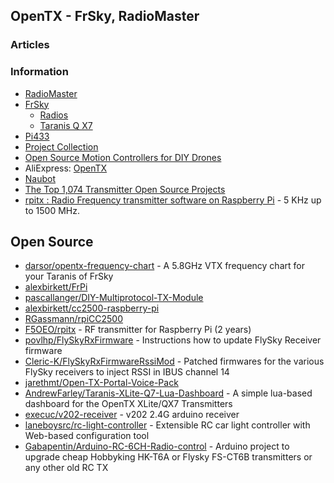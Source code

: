 ## OpenTX - FrSky, RadioMaster


### Articles



### Information
- [RadioMaster](https://www.radiomasterrc.com/)
- [FrSky](https://www.frsky-rc.com)
	- [Radios](http://www.open-tx.org/radios.html)
	- [Taranis Q X7](https://www.frsky-rc.com/product/taranis-q-x7-2/)
- [Pi433](https://www.pi433.de/en.html)
- [Project Collection](https://fjp.at/projects-archive/)
- [Open Source Motion Controllers for DIY Drones](https://hackaday.com/tag/opentx/)
- AliExpress: [OpenTX](https://ko.aliexpress.com/w/wholesale-OpenTX.html)
- [Naubot](https://naubot.com/)
- [The Top 1,074 Transmitter Open Source Projects](https://awesomeopensource.com/projects/transmitter)
- [rpitx : Radio Frequency transmitter software on Raspberry Pi](https://groups.io/g/rpitx) - 5 KHz up to 1500 MHz.


## Open Source
- [darsor/opentx-frequency-chart](https://github.com/darsor/opentx-frequency-chart) - A 5.8GHz VTX frequency chart for your Taranis of FrSky
- [alexbirkett/FrPi](https://github.com/alexbirkett/FrPi)
- [pascallanger/DIY-Multiprotocol-TX-Module](https://github.com/pascallanger/DIY-Multiprotocol-TX-Module)
- [alexbirkett/cc2500-raspberry-pi](https://github.com/alexbirkett/cc2500-raspberry-pi)
- [RGassmann/rpiCC2500](https://github.com/RGassmann/rpiCC2500) 
- [F5OEO/rpitx](https://github.com/F5OEO/rpitx) - RF transmitter for Raspberry Pi (2 years)
- [povlhp/FlySkyRxFirmware](https://github.com/povlhp/FlySkyRxFirmware) - Instructions how to update FlySky Receiver firmware
- [Cleric-K/FlySkyRxFirmwareRssiMod](https://github.com/Cleric-K/FlySkyRxFirmwareRssiMod) - Patched firmwares for the various FlySky receivers to inject RSSI in IBUS channel 14
- [jarethmt/Open-TX-Portal-Voice-Pack](https://github.com/jarethmt/Open-TX-Portal-Voice-Pack)
- [AndrewFarley/Taranis-XLite-Q7-Lua-Dashboard](https://github.com/AndrewFarley/Taranis-XLite-Q7-Lua-Dashboard) - A simple lua-based dashboard for the OpenTX XLite/QX7 Transmitters
- [execuc/v202-receiver](https://github.com/execuc/v202-receiver) - v202 2.4G arduino receiver
- [laneboysrc/rc-light-controller](https://github.com/laneboysrc/rc-light-controller) - Extensible RC car light controller with Web-based configuration tool
- [Gabapentin/Arduino-RC-6CH-Radio-control](https://github.com/Gabapentin/Arduino-RC-6CH-Radio-control) - Arduino project to upgrade cheap Hobbyking HK-T6A or Flysky FS-CT6B transmitters or any other old RC TX


